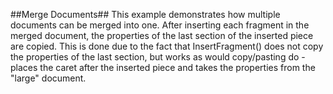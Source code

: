 ##Merge Documents##
This example demonstrates how multiple documents can be merged into one.
After inserting each fragment in the merged document, the properties of the last section of the inserted piece are copied. This is done due to the fact that InsertFragment() does not copy the properties of the last section, but works as would copy/pasting do - places the caret after the inserted piece and takes the properties from the "large" document.